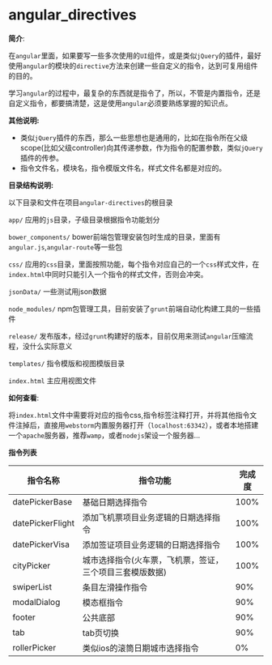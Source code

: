 # angular_directives

__简介__:

在`angular`里面，如果要写一些多次使用的`UI`组件，或是类似`jQuery`的插件，最好使用`angular`的模块的`directive`方法来创建一些自定义的指令，达到可复用组件的目的。

学习`angular`的过程中，最复杂的东西就是指令了，所以，不管是内置指令，还是自定义指令，都要搞清楚，这是使用`angular`必须要熟练掌握的知识点。


__其他说明:__

*	类似`jQuery`插件的东西，那么一些思想也是通用的，比如在指令所在父级scope(比如父级controller)向其传递参数，作为指令的配置参数，类似`jQuery`插件的传参。
*	指令文件名，模块名，指令模版文件名，样式文件名都是对应的。

__目录结构说明:__

以下目录和文件在项目`angular-directives`的根目录

`app/` 应用的`js`目录，子级目录根据指令功能划分

`bower_components/`	bower前端包管理安装包时生成的目录，里面有`angular.js`,`angular-route`等一些包

`css/` 应用的`css`目录，里面按照功能，每个指令对应自己的一个`css`样式文件，在`index.html`中同时只能引入一个指令的样式文件，否则会冲突。

`jsonData/` 一些测试用json数据

`node_modules/` npm包管理工具，目前安装了`grunt`前端自动化构建工具的一些插件

`release/`  发布版本，经过`grunt`构建好的版本，目前仅用来测试`angular`压缩流程，没什么实际意义

`templates/` 指令模版和视图模版目录

`index.html`  主应用视图文件

__如何查看__:

将`index.html`文件中需要将对应的指令css,指令标签注释打开，并将其他指令文件注掉后，直接用`webstorm`内置服务器打开（`localhost:63342`），或者本地搭建一个`apache`服务器，推荐`wamp`，或者`nodejs`架设一个服务器...

__指令列表__

|指令名称|指令功能|完成度|
|---|---|---|
|datePickerBase|基础日期选择指令|100%|
|datePickerFlight|添加飞机票项目业务逻辑的日期选择指令|100%|
|datePickerVisa|添加签证项目业务逻辑的日期选择指令|100%|
|cityPicker|城市选择指令(火车票，飞机票，签证，三个项目三套模版数据)|100%|
|swiperList|条目左滑操作指令|90%|
|modalDialog|模态框指令|90%|
|footer|公共底部|90%|
|tab|tab页切换|90%|
|rollerPicker|类似ios的滚筒日期城市选择指令|0%|



